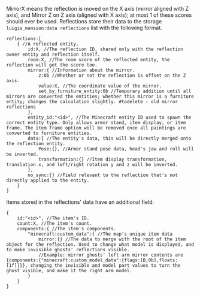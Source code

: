 MirrorX means the reflection is moved on the X axis (mirror aligned with Z axis), and Mirror Z on Z axis (aligned with X axis); at most 1 of these scores should ever be used.
Reflections store their data to the storage `luigis_mansion:data reflections` list with the following format.

```
reflections:[
    { //A reflected entity.
        id:X, //The reflection ID, shared only with the reflection owner entity and reflection itself.
        room:X, //The room score of the reflected entity, the reflection will get the score too.
        mirror:{ //Information about the mirror.
            z:0b //Whether or not the reflection is offset on the Z axis.
            value:X, //The coordinate value of the mirror.
            set_by_furniture_entity:0b //Temporary addition until all mirrors are converted the entities; whether this mirror is a furniture entity; changes the calculation slightly. #todelete - old mirror reflections
        },
        entity_id:"<id>", //The Minecraft entity ID used to spawn the correct entity type. Only allows armor stand, item display, or item frame. The item frame option will be removed once all paintings are converted to furniture entities.
        data:{ //The entity's data, this will be directly merged onto the reflection entity.
            Pose:{}, //Armor stand pose data, head's jaw and roll will be inverted.
            transformation:{} //Item display transformation, translation x, and left/right rotation y and z will be inverted.
        },
        no_sync:{} //Field relevant to the reflection that's not directly applied to the entity.
    }
]
```
Items stored in the reflections' data have an additional field:
```
{
    id:"<id>", //The item's ID.
    count:X, //The item's count.
    components:{ //The item's components.
        "minecraft:custom_data":{ //The map's unique item data
            mirror:{} //The data to merge with the root of the item object for the reflection. Used to change what model is displayed, and to make invisible ghosts' reflections visible.
            //Example: mirror ghosts' left arm mirror contents are {components:{"minecraft:custom_model_data":{flags:[B;0b],floats:[1f]}}}, changing the invisible and model part values to turn the ghost visible, and make it the right arm model.
        }
    }
}
```